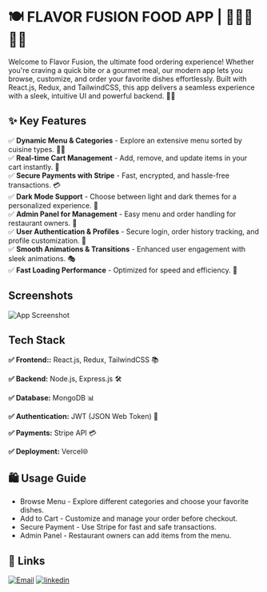 
# 🍽️ FLAVOR FUSION FOOD APP | 🍕🍔🥗🍜🍣

Welcome to Flavor Fusion, the ultimate food ordering experience! Whether you're craving a quick bite or a gourmet meal, our modern app lets you browse, customize, and order your favorite dishes effortlessly. Built with React.js, Redux, and TailwindCSS, this app delivers a seamless experience with a sleek, intuitive UI and powerful backend. 🍲✨





## ✨ Key Features

 
✅ **Dynamic Menu & Categories** - Explore an extensive menu sorted by cuisine types. 🍣🍛  
✅ **Real-time Cart Management** - Add, remove, and update items in your cart instantly. 🛒  
✅ **Secure Payments with Stripe** - Fast, encrypted, and hassle-free transactions. 💳  
✅ **Dark Mode Support** - Choose between light and dark themes for a personalized experience. 🌙  
✅ **Admin Panel for Management** - Easy menu and order handling for restaurant owners. 🏪  
✅ **User Authentication & Profiles** - Secure login, order history tracking, and profile customization. 🔐  
✅ **Smooth Animations & Transitions** - Enhanced user engagement with sleek animations. 🎭  
✅ **Fast Loading Performance** - Optimized for speed and efficiency. 🚀  

## Screenshots

![App Screenshot](https://via.placeholder.com/468x300?text=App+Screenshot+Here)


## Tech Stack

**✅ Frontend::**  React.js, Redux, TailwindCSS 📚

**✅ Backend:** Node.js, Express.js 🛠️

**✅  Database:** MongoDB 📊

**✅  Authentication:** JWT (JSON Web Token) 🔐

**✅ Payments:** Stripe API 💳

**✅  Deployment:** Vercel🌐

## 🛍️ Usage Guide

- Browse Menu - Explore different categories and choose your favorite dishes.
- Add to Cart - Customize and manage your order before checkout.
- Secure Payment - Use Stripe for fast and safe transactions.
-  Admin Panel - Restaurant owners can add items from the menu.

## 🔗 Links
[![Email](https://img.shields.io/badge/Email-000?style=for-the-badge&logo=ko-fi&logoColor=white)](kshitij.halmare1@gmail.com/)
[![linkedin](https://img.shields.io/badge/Live_Link-0A66C2?style=for-the-badge&logo=linkedin&logoColor=white)](https://food-app-1-p51c.onrender.com//)

